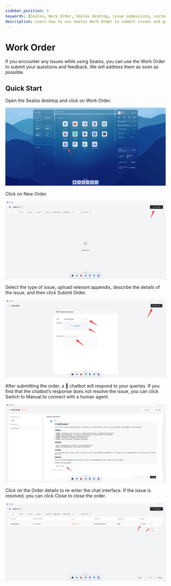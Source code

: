 ```yaml
---
sidebar_position: 3
keywords: [Sealos, Work Order, Sealos desktop, issue submission, customer support]
description: Learn how to use Sealos Work Order to submit issues and get support quickly. Follow our step-by-step guide for a seamless experience.
---
```


# Work Order

If you encounter any issues while using Sealos, you can use the Work Order to submit your questions and feedback. We
will address them as soon as possible.

## Quick Start

Open the Sealos desktop and click on Work Order.

![](./images/order-1.png)

Click on New Order.

![](./images/order-2.png)

Select the type of issue, upload relevant appendix, describe the details of the issue, and then click Submit Order.

![](./images/order-3.png)

After submitting the order, a 🤖 chatbot will respond to your queries. If you find that the chatbot’s response does not
resolve the issue, you can click Switch to Manual to connect with a human agent.

![](./images/order-4.png)

Click on the Order details to re-enter the chat interface. If the issue is resolved, you can click Close to close the
order.

![](./images/order-5.png)

